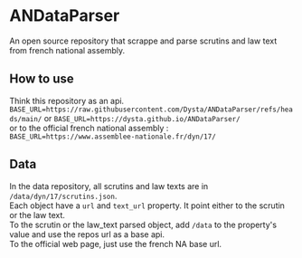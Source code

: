 # ANDataParser
An open source repository that scrappe and parse scrutins and law text from french national assembly.

## How to use
Think this repository as an api. \
`BASE_URL=https://raw.githubusercontent.com/Dysta/ANDataParser/refs/heads/main/` or `BASE_URL=https://dysta.github.io/ANDataParser/` \
or to the official french national assembly : \
`BASE_URL=https://www.assemblee-nationale.fr/dyn/17/`

## Data
In the data repository, all scrutins and law texts are in `/data/dyn/17/scrutins.json`. \
Each object have a `url` and `text_url` property. It point either to the scrutin or the law text. \
To the scrutin or the law_text parsed object, add `/data` to the property's value and use the repos url as a base api. \
To the official web page, just use the french NA base url.
